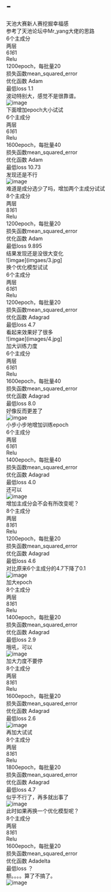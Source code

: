 # -
天池大赛新人赛挖掘幸福感  
参考了天池论坛中Mr_yang大佬的思路  
6个主成分  
两层  
6*16*1  
Relu  
1200epoch，每批量20  
损失函数mean_squared_error  
优化函数 Adam  
最低loss 1.1  
波动特别大，感觉不是很靠谱。  
![image](images/1.jpg)  
下面增加epoch大小试试  
6个主成分  
两层  
6*16*1  
Relu  
1600epoch，每批量40  
损失函数mean_squared_error  
优化函数 Adam  
最低loss 10.73  
发现还是不行  
![image](images/2.jpg)  
难道是成分选少了吗，增加两个主成分试试  
8个主成分  
两层  
8*16*1  
Relu  
1200epoch，每批量20  
损失函数mean_squared_error  
优化函数 Adam  
最低loss 9.895  
结果发现还是没很大变化  
![imgae](imgaes/3.jpg]  
换个优化模型试试  
6个主成分  
两层  
6*16*1  
Relu  
1200epoch，每批量20  
损失函数mean_squared_error  
优化函数 Adagrad  
最低loss 4.7  
看起来效果好了很多  
![imgae](images/4.jpg]  
加大训练力度  
6个主成分  
两层  
6*16*1  
Relu  
1600epoch，每批量40  
损失函数mean_squared_error  
优化函数 Adagrad  
最低loss 8.0  
好像反而更差了  
![imgae](images/5.jpg)  
小步小步地增加训练epoch  
6个主成分  
两层  
6*16*1  
Relu  
1400epoch，每批量40  
损失函数mean_squared_error  
优化函数 Adagrad  
最低loss 4.0  
还可以  
![image](images/6.jpg)  
增加主成分会不会有所改变呢？  
8个主成分  
两层  
8*16*1  
Relu  
1200epoch，每批量20  
损失函数mean_squared_error  
优化函数 Adagrad  
最低loss 4.6  
对比原来6个主成分的4.7下降了0.1  
![image](images/7.jpg)  
加大epoch  
8个主成分  
两层  
8*16*1  
Relu  
1400epoch，每批量20  
损失函数mean_squared_error  
优化函数 Adagrad  
最低loss 2.9  
哦吼，可以  
![image](images/8.jpg)  
加大力度不要停  
8个主成分  
两层  
8*16*1  
Relu  
1600epoch，每批量20  
损失函数mean_squared_error  
优化函数 Adagrad  
最低loss 2.6  
![image](images/9.jpg)  
再加大试试  
8个主成分  
两层  
8*16*1  
Relu  
1800epoch，每批量20  
损失函数mean_squared_error  
优化函数 Adagrad  
最低loss 4.7  
似乎不行了，再多就出事了  
![image](iamges/10.jpg)  
此时如果再换一个优化模型呢？  
8个主成分  
两层  
8*16*1  
Relu  
1600epoch，每批量20  
损失函数mean_squared_error  
优化函数 Adadelta  
最低loss ？  
额。。。。算了不搞了。  
![image](images/11.jpg)
